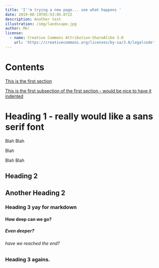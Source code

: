 ```yaml
---
title: 'I''m trying a new page... see what happens '
date: 2019-08-19T05:53:05.072Z
description: Another test
illustration: /img/landscape.jpg
author: Me!
license:
  - name: Creative Commons Attribution-ShareAlike 3.0
    url: 'https://creativecommons.org/licenses/by-sa/3.0/legalcode'
---
```


# Contents

<a href="#heading2">This is the first section</a>

<a href="#heading2">This is the first subsection of the first section - would be nice to have it indented</a>


<h1 id="heading1"> Heading 1 - really would like a sans serif font</h2>

Blah
Blah

Blah

Blah
Blah

<h2 id="heading2">Heading 2</h2>

## Another Heading 2

### Heading 3 yay for markdown

#### How deep can we go?

##### Even deeper?

###### have we reached the end?

### Heading 3 agains. 
